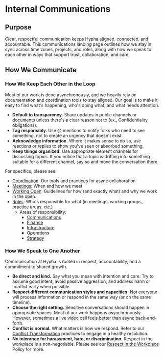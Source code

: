 # Internal Communications

## Purpose

Clear, respectful communication keeps Hypha aligned, connected, and accountable. This communications landing page outlines how we stay in sync across time zones, projects, and roles, along with how we speak to each other in ways that support trust, collaboration, and care.

## How We Communicate

### How We Keep Each Other in the Loop

Most of our work is done asynchronously, and we heavily rely on documentation and coordination tools to stay aligned. Our goal is to make it easy to find what's happening, who's doing what, and what needs attention.

* **Default to transparency.** Share updates in public channels or documents unless there's a clear reason not to (ex., Confidentiality obligations).  
* **Tag responsibly**. Use @ mentions to notify folks who need to see something, not to create an urgency that doesn't exist.  
* **Acknowledge information.** Where it makes sense to do so, use reactions or replies to show you've seen or absorbed something.  
* **Keep things organized.** Use appropriate element channels for discussing topics. If you notice that a topic is drifting into something suitable for a different channel, say so and move the conversation there.

For specifics, please see:

* [Coordination](../How-we-work/coordination.md): Our tools and practices for async collaboration  
* [Meetings](../How-we-work/meetings.md): When and how we meet  
* [Working Open](../Policies/working-open.md): Guidelines for how (and exactly what) and why we work in the open.  
* [Roles](../How-we-work/roles.md): Who's responsible for what (in meetings, working groups, practice areas, etc.)  
  * Areas of responsibility:   
    * [Communications](areas-of-responsibility.md)  
    * [Finance](../Finance/areas-of-responsibility.md)  
    * [Infrastructure](../Infrastructure/areas-of-responsibility.md)  
    * [Operations](../Operations/areas-of-responsibility.md)
    * [Strategy](../Strategy/areas-of-responsibility.md)

### How We Speak to One Another

Communication at Hypha is rooted in respect, accountability, and a commitment to shared growth. 

* **Be direct and kind.** Say what you mean with intention and care. Try to assume good intent, avoid passive aggression, and address harm or conflict early when possible.  
* **Respect different communication styles and capacities.** Not everyone will process information or respond in the same way (or on the same timeline).  
* **Choose the right setting.** Sensitive conversations should happen in appropriate spaces. Most of our work happens asynchronously. However, sometimes a live video call feels better than async back-and-forth.   
* **Conflict is normal.** What matters is how we respond. Refer to our [Conflict Transformation](../Policies/conflict-transformation.md) practices to engage in a healthy resolution.  
* **No tolerance for harassment, hate, or discrimination.** Respect in the workplace is a non-negotiable. Please see our [Respect in the Workplace](../Policies/respect-in-workplace.md) Policy for more.
